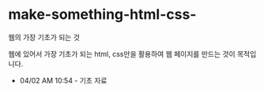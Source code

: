 # make-something-html-css-
웹의 가장 기초가 되는 것

웹에 있어서 가장 기초가 되는 html, css만을 활용하여 웹 페이지를 만드는 것이 목적입니다.

- 04/02 AM 10:54 - 기초 자료 
